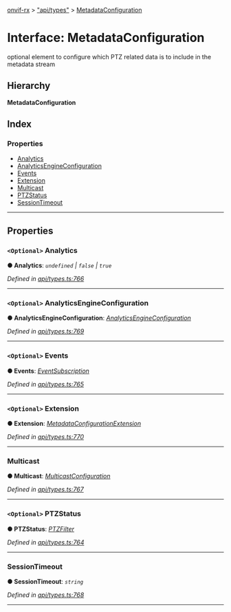 [onvif-rx](../README.md) > ["api/types"](../modules/_api_types_.md) > [MetadataConfiguration](../interfaces/_api_types_.metadataconfiguration.md)

# Interface: MetadataConfiguration

optional element to configure which PTZ related data is to include in the metadata stream

## Hierarchy

**MetadataConfiguration**

## Index

### Properties

* [Analytics](_api_types_.metadataconfiguration.md#analytics)
* [AnalyticsEngineConfiguration](_api_types_.metadataconfiguration.md#analyticsengineconfiguration)
* [Events](_api_types_.metadataconfiguration.md#events)
* [Extension](_api_types_.metadataconfiguration.md#extension)
* [Multicast](_api_types_.metadataconfiguration.md#multicast)
* [PTZStatus](_api_types_.metadataconfiguration.md#ptzstatus)
* [SessionTimeout](_api_types_.metadataconfiguration.md#sessiontimeout)

---

## Properties

<a id="analytics"></a>

### `<Optional>` Analytics

**● Analytics**: *`undefined` \| `false` \| `true`*

*Defined in [api/types.ts:766](https://github.com/patrickmichalina/onvif-rx/blob/034e4d6/src/api/types.ts#L766)*

___
<a id="analyticsengineconfiguration"></a>

### `<Optional>` AnalyticsEngineConfiguration

**● AnalyticsEngineConfiguration**: *[AnalyticsEngineConfiguration](_api_types_.metadataconfiguration.md#analyticsengineconfiguration)*

*Defined in [api/types.ts:769](https://github.com/patrickmichalina/onvif-rx/blob/034e4d6/src/api/types.ts#L769)*

___
<a id="events"></a>

### `<Optional>` Events

**● Events**: *[EventSubscription](_api_types_.eventsubscription.md)*

*Defined in [api/types.ts:765](https://github.com/patrickmichalina/onvif-rx/blob/034e4d6/src/api/types.ts#L765)*

___
<a id="extension"></a>

### `<Optional>` Extension

**● Extension**: *[MetadataConfigurationExtension](_api_types_.metadataconfigurationextension.md)*

*Defined in [api/types.ts:770](https://github.com/patrickmichalina/onvif-rx/blob/034e4d6/src/api/types.ts#L770)*

___
<a id="multicast"></a>

###  Multicast

**● Multicast**: *[MulticastConfiguration](_api_types_.multicastconfiguration.md)*

*Defined in [api/types.ts:767](https://github.com/patrickmichalina/onvif-rx/blob/034e4d6/src/api/types.ts#L767)*

___
<a id="ptzstatus"></a>

### `<Optional>` PTZStatus

**● PTZStatus**: *[PTZFilter](_api_types_.ptzfilter.md)*

*Defined in [api/types.ts:764](https://github.com/patrickmichalina/onvif-rx/blob/034e4d6/src/api/types.ts#L764)*

___
<a id="sessiontimeout"></a>

###  SessionTimeout

**● SessionTimeout**: *`string`*

*Defined in [api/types.ts:768](https://github.com/patrickmichalina/onvif-rx/blob/034e4d6/src/api/types.ts#L768)*

___

